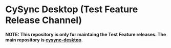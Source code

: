# CySync Desktop (Test Feature Release Channel)

**NOTE: This repository is only for maintaing the Test Feature releases. The main repository is [cysync-desktop](https://github.com/Cypherock/cysync-desktop)**.
